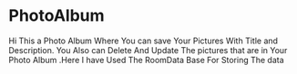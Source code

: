 # PhotoAlbum
Hi This a Photo Album Where You can save Your Pictures With Title and Description.  You Also can Delete And Update The pictures that are in Your Photo Album .Here I  have Used The RoomData Base For Storing The data 
